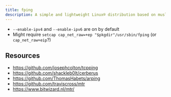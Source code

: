 ```yaml
---
title: fping
description: A simple and lightweight Linux® distribution based on musl libc and toybox
---
```


- `--enable-ipv4` and `--enable-ipv6` are on by default
- Might require `setcap cap_net_raw=+ep "$pkgdir"/usr/sbin/fping` (or `cap_net_raw+eip`?)

## Resources
- https://github.com/josephcolton/tcpping
- https://github.com/shackleb0lt/cerberus
- https://github.com/ThomasHabets/arping
- https://github.com/traviscross/mtr
- https://www.bitwizard.nl/mtr/
